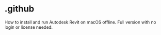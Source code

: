 # .github
How to install and run Autodesk Revit on macOS offline. Full version with no login or license needed.
